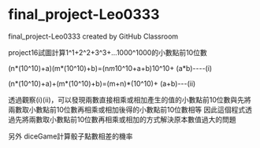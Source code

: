 # final_project-Leo0333
final_project-Leo0333 created by GitHub Classroom

project16試圖計算1^1+2^2+3^3+...1000^1000的小數點前10位數

(n*(10^10)+a)(m*(10^10)+b)=(n*m*10^10+a+b)10^10+ (a*b)----(i)

(n*(10^10)+a)+(m*(10^10)+b)=(m+n)*(10^10)+ (a+b)---(ii)

透過觀察(i)(ii)，可以發現兩數直接相乘或相加產生的值的小數點前10位數與先將兩數取小數點前10位數再相乘或相加後得的小數點前10位數相等
因此這個程式透過先將兩數取小數點前10位數再相乘或相加的方式解決原本數值過大的問題


另外 diceGame計算骰子點數相差的機率
